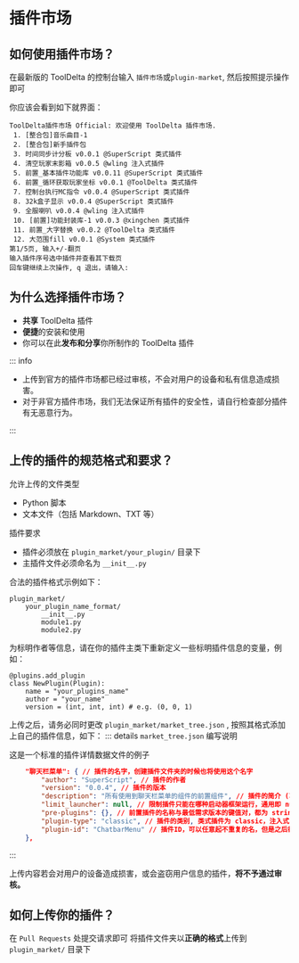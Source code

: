# 插件市场 

## 如何使用插件市场？

在最新版的 ToolDelta 的控制台输入 `插件市场`或`plugin-market`, 然后按照提示操作即可

你应该会看到如下就界面：
```
ToolDelta插件市场 Official: 欢迎使用 ToolDelta 插件市场.
 1. [整合包]音乐曲目-1
 2. [整合包]新手插件包
 3. 时间同步计分板 v0.0.1 @SuperScript 类式插件
 4. 清空玩家末影箱 v0.0.5 @wling 注入式插件
 5. 前置_基本插件功能库 v0.0.11 @SuperScript 类式插件
 6. 前置_循环获取玩家坐标 v0.0.1 @ToolDelta 类式插件
 7. 控制台执行MC指令 v0.0.4 @SuperScript 类式插件
 8. 32k盒子显示 v0.0.4 @SuperScript 类式插件
 9. 全服喇叭 v0.0.4 @wling 注入式插件
 10. [前置]功能封装库-1 v0.0.3 @xingchen 类式插件
 11. 前置_大字替换 v0.0.2 @ToolDelta 类式插件
 12. 大范围fill v0.0.1 @System 类式插件
第1/5页, 输入+/-翻页
输入插件序号选中插件并查看其下载页
回车键继续上次操作, q 退出，请输入: 
```

## 为什么选择插件市场？

- **共享** ToolDelta 插件
- **便捷**的安装和使用
- 你可以在此**发布和分享**你所制作的 ToolDelta 插件

::: info

- 上传到官方的插件市场都已经过审核，不会对用户的设备和私有信息造成损害。
- 对于非官方插件市场，我们无法保证所有插件的安全性，请自行检查部分插件有无恶意行为。

:::

## 上传的插件的规范格式和要求？

允许上传的文件类型
- Python 脚本  
- 文本文件（包括 Markdown、TXT 等）

插件要求
- 插件必须放在 `plugin_market/your_plugin/` 目录下  
- 主插件文件必须命名为 `__init__.py`  

合法的插件格式示例如下：

```
plugin_market/
    your_plugin_name_format/
        __init__.py
        module1.py
        module2.py
```

为标明作者等信息，请在你的插件主类下重新定义一些标明插件信息的变量，例如：

```
@plugins.add_plugin
class NewPlugin(Plugin):
    name = "your_plugins_name"
    author = "your_name"
    version = (int, int, int) # e.g. (0, 0, 1)
```

上传之后，请务必同时更改 `plugin_market/market_tree.json` ,  按照其格式添加上自己的插件信息，如下：
::: details `market_tree.json` 编写说明

这是一个标准的插件详情数据文件的例子

```json
    "聊天栏菜单": { // 插件的名字，创建插件文件夹的时候也将使用这个名字
        "author": "SuperScript", // 插件的作者
        "version": "0.0.4", // 插件的版本
        "description": "所有使用到聊天栏菜单的组件的前置组件", // 插件的简介 (功能摘要)
        "limit_launcher": null, // 限制插件只能在哪种启动器框架运行，通用即 null
        "pre-plugins": {}, // 前置插件的名称与最低需求版本的键值对，都为 string
        "plugin-type": "classic", // 插件的类别, 类式插件为 classic，注入式为 injected
        "plugin-id": "ChatbarMenu" // 插件ID，可以任意起不重复的名，但是之后都不能再改动，是插件唯一识别ID
    },
```

:::

上传内容若会对用户的设备造成损害，或会盗窃用户信息的插件，**将不予通过审核。**

## 如何上传你的插件？

在 `Pull Requests` 处提交请求即可
将插件文件夹以**正确的格式**上传到 `plugin_market/` 目录下